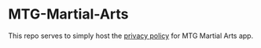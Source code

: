 # MTG-Martial-Arts

This repo serves to simply host the [ privacy policy](PRIVACY_POLICY.md) for MTG Martial Arts app.